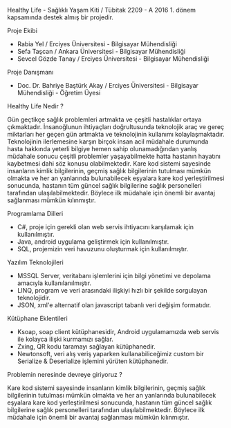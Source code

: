 Healthy Life - Sağlıklı Yaşam Kiti / Tübitak 2209 - A 2016 1. dönem kapsamında destek almış bir projedir. 

Proje Ekibi

- Rabia Yel / Erciyes Üniversitesi - Bilgisayar Mühendisliği 
- Sefa Taşcan / Ankara Üniversitesi - Bilgisayar Mühendisliği
- Sevcel Gözde Tanay / Erciyes Üniversitesi - Bilgisayar Mühendisliği

Proje Danışmanı

- Doc. Dr. Bahriye Baştürk Akay / Erciyes Üniversitesi - Bilgisayar Mühendisliği - Öğretim Üyesi

Healthy Life Nedir ?

Gün geçtikçe sağlık problemleri artmakta ve çeşitli hastalıklar ortaya çıkmaktadır. 
İnsanoğlunun ihtiyaçları doğrultusunda teknolojik araç ve gereç miktarları her geçen gün artmakta
ve teknolojinin kullanımı kolaylaşmaktadır. Teknolojinin ilerlemesine karşın birçok insan acil müdahale
durumunda hasta hakkında yeterli bilgiye hemen sahip olunamadığından yanlış müdahale sonucu çeşitli problemler 
yaşayabilmekte hatta hastanın hayatını kaybetmesi dahi söz konusu olabilmektedir. Kare kod sistemi sayesinde insanların 
kimlik bilgilerinin, geçmiş sağlık bilgilerinin tutulması mümkün olmakta ve her an yanlarında bulunabilecek eşyalara kare
kod yerleştirilmesi sonucunda, hastanın tüm güncel sağlık bilgilerine sağlık personelleri tarafından ulaşılabilmektedir. 
Böylece ilk müdahale için önemli bir avantaj sağlanması mümkün kılınmıştır.

Programlama Dilleri
- C#, proje için gerekli olan web servis ihtiyacını karşılamak için kullanılmıştır.
- Java, android uygulama geliştirmek için kullanılmıştır.
- SQL, projemizin veri havuzunu oluşturmak için kullanılmıştır.

Yazılım Teknolojileri
- MSSQL Server, veritabanı işlemlerini için bilgi yönetimi ve depolama amacıyla kullanılanılmıştır.
- LINQ, program ve veri arasındaki ilişkiyi hızlı bir şekilde sorgulayan teknolojidir.
- JSON, xml'e alternatif olan javascript tabanlı veri değişim formatıdır.

Kütüphane Eklentileri
- Ksoap, soap client kütüphanesidir, Android uygulamamızda web servis ile kolayca ilişki kurmamızı sağlar.
- Zxing, QR kodu taramayı sağlayan kütüphanedir.
- Newtonsoft, veri alış veriş yaparken kullanabiliceğimiz custom bir Serialize & Deserialize işlemini yürüten kütüphanedir.

Problemin neresinde devreye giriyoruz ?

Kare kod sistemi sayesinde insanların kimlik bilgilerinin, geçmiş sağlık bilgilerinin tutulması mümkün olmakta ve 
her an yanlarında bulunabilecek eşyalara kare kod yerleştirilmesi sonucunda, hastanın tüm güncel sağlık bilgilerine 
sağlık personelleri tarafından ulaşılabilmektedir. Böylece ilk müdahale için önemli bir avantaj sağlanması mümkün kılınmıştır.
